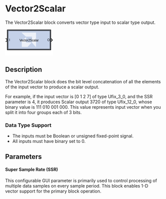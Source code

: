 # Vector2Scalar

The Vector2Scalar block converts vector type input to scalar type
output.

![](./Images/block.png)

## Description

The Vector2Scalar block does the bit level concatenation of all the
elements of the input vector to produce a scalar output.

For example, if the input vector is \[0 1 2 7\] of type Ufix_3_0, and
the SSR parameter is 4, it produces Scalar output 3720 of type
Ufix_12_0, whose binary value is 111 010 001 000. This value
represents input vector when you split it into four groups each of 3
bits.

### Data Type Support

- The inputs must be Boolean or unsigned fixed-point signal.
- All inputs must have binary set to 0.

## Parameters

#### Super Sample Rate (SSR)
This configurable GUI parameter is primarily
used to control processing of multiple data samples on every sample
period. This block enables 1-D vector support for the primary block
operation.
